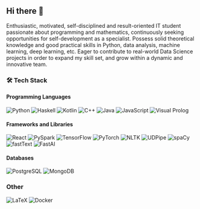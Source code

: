 ## Hi there 👋

Enthusiastic, motivated, self-disciplined and result-oriented IT student passionate about programming and mathematics, continuously seeking opportunities for self-development as a specialist. Possess solid theoretical knowledge and good practical skills in Python, data analysis, machine learning, deep learning, etc. Eager to contribute to real-world Data Science projects in order to expand my skill set, and grow within a dynamic and innovative team.

### 🛠️ Tech Stack

#### Programming Languages
![Python](https://img.shields.io/badge/-Python-3776AB?logo=python&logoColor=white)
![Haskell](https://img.shields.io/badge/-Haskell-5D4F85?logo=haskell&logoColor=white)
![Kotlin](https://img.shields.io/badge/-Kotlin-7F52FF?logo=kotlin&logoColor=white)
![C++](https://img.shields.io/badge/-C++-00599C?logo=c%2B%2B&logoColor=white)
![Java](https://img.shields.io/badge/-Java-007396?logo=java&logoColor=white)
![JavaScript](https://img.shields.io/badge/-JavaScript-F7DF1E?logo=javascript&logoColor=black)
![Visual Prolog](https://img.shields.io/badge/-Visual%20Prolog-005F87?style=flat)

#### Frameworks and Libraries
![React](https://img.shields.io/badge/-React-61DAFB?logo=react&logoColor=black)
![PySpark](https://img.shields.io/badge/-PySpark-E25A1C?logo=apache-spark&logoColor=white)
![TensorFlow](https://img.shields.io/badge/-TensorFlow-FF6F00?logo=tensorflow&logoColor=white)
![PyTorch](https://img.shields.io/badge/-PyTorch-EE4C2C?logo=pytorch&logoColor=white)
![NLTK](https://img.shields.io/badge/-NLTK-85C1E9?style=flat)
![UDPipe](https://img.shields.io/badge/-UDPipe-008080?style=flat)
![spaCy](https://img.shields.io/badge/-spaCy-09A3D5?style=flat)
![fastText](https://img.shields.io/badge/-fastText-0054A6?style=flat)
![FastAI](https://img.shields.io/badge/-FastAI-4B4B77?style=flat)

#### Databases
![PostgreSQL](https://img.shields.io/badge/-PostgreSQL-336791?logo=postgresql&logoColor=white)
![MongoDB](https://img.shields.io/badge/-MongoDB-47A248?logo=mongodb&logoColor=white)

### Other
![LaTeX](https://img.shields.io/badge/-LaTeX-008080?logo=latex&logoColor=white)
![Docker](https://img.shields.io/badge/-Docker-2496ED?logo=docker&logoColor=white)

<!--
**DoctorKaufman/DoctorKaufman** is a ✨ _special_ ✨ repository because its `README.md` (this file) appears on your GitHub profile.

Here are some ideas to get you started:

- 🔭 I’m currently working on ...
- 🌱 I’m currently learning ...
- 👯 I’m looking to collaborate on ...
- 🤔 I’m looking for help with ...
- 💬 Ask me about ...
- 📫 How to reach me: ...
- 😄 Pronouns: ...
- ⚡ Fun fact: ...
-->
